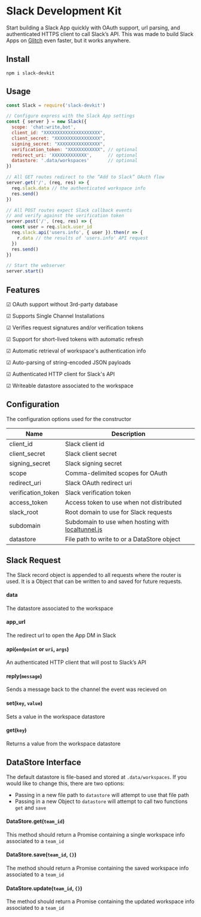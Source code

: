 # Slack Development Kit
Start building a Slack App quickly with OAuth support, url parsing, and authenticated HTTPS client to call Slack’s API. This was made to build Slack Apps on [Glitch](https://glitch.com) even faster, but it works anywhere.

## Install
```
npm i slack-devkit
```

## Usage
```javascript
const Slack = require('slack-devkit')

// Configure express with the Slack App settings
const { server } = new Slack({
  scope: 'chat:write,bot',
  client_id: "XXXXXXXXXXXXXXXXXXXXX",
  client_secret: "XXXXXXXXXXXXXXXXX",
  signing_secret: "XXXXXXXXXXXXXXXX",
  verification_token: "XXXXXXXXXXXX", // optional
  redirect_uri: 'XXXXXXXXXXXXX',      // optional
  datastore: '.data/workspaces'       // optional
})

// All GET routes redirect to the “Add to Slack” OAuth flow
server.get('/', (req, res) => {
  req.slack.data // the authenticated workspace info
  res.send()
})

// All POST routes expect Slack callback events
// and verify against the verification token
server.post('/', (req, res) => {
  const user = req.slack.user_id
  req.slack.api('users.info', { user }).then(r => {
    r.data // the results of 'users.info' API request
  })
  res.send()
})

// Start the webserver
server.start()
```

## Features
☑ OAuth support without 3rd-party database

☑ Supports Single Channel Installations

☑ Verifies request signatures and/or verification tokens

☑ Support for short-lived tokens with automatic refresh

☑ Automatic retrieval of workspace's authentication info

☑ Auto-parsing of string-encoded JSON payloads

☑ Authenticated HTTP client for Slack's API

☑ Writeable datastore associated to the workspace


## Configuration
The configuration options used for the constructor


| Name               | Description                                         
| ------------------ | ----------------------------------------------------
| client_id          | Slack client id
| client_secret      | Slack client secret
| signing_secret     | Slack signing secret
| scope              | Comma-delimited scopes for OAuth
| redirect_uri       | Slack OAuth redirect uri
| verification_token | Slack verification token
| access_token       | Access token to use when not distributed
| slack_root         | Root domain to use for Slack requests
| subdomain          | Subdomain to use when hosting with [localtunnel.js](https://github.com/localtunnel/localtunnel)
| datastore          | File path to write to or a DataStore object


## Slack Request
The Slack record object is appended to all requests where the router is used. It is a Object that can be written to and saved for future requests.

#### data
The datastore associated to the workspace

#### app_url
The redirect url to open the App DM in Slack

#### api(`endpoint` or `uri`, `args`)
An authenticated HTTP client that will post to Slack’s API

#### reply(`message`)
Sends a message back to the channel the event was recieved on

#### set(`key`, `value`)
Sets a value in the workspace datastore

#### get(`key`)
Returns a value from the workspace datastore


## DataStore Interface
The default datastore is file-based and stored at `.data/workspaces`. If you would like to change this, there are two options:

- Passing in a new file path to `datastore` will attempt to use that file path
- Passing in a new Object to `datastore` will attempt to call two functions `get` and `save`

#### DataStore.get(`team_id`)
This method should return a Promise containing a single workspace info associated to a `team_id`

#### DataStore.save(`team_id`, `{}`)
The method should return a Promise containing the saved workspace info associated to a `team_id`

#### DataStore.update(`team_id`, `{}`)
The method should return a Promise containing the updated workspace info associated to a `team_id`
